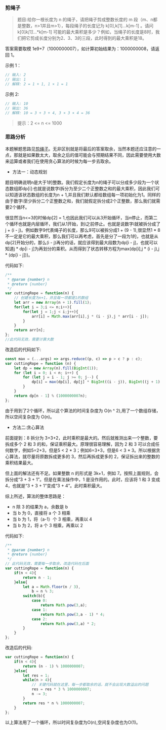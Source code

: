 ### 剪绳子

> 题目:给你一根长度为 n 的绳子，请把绳子剪成整数长度的 m 段（m、n都是整数，n>1并且m>1），每段绳子的长度记为 k[0],k[1]...k[m-1] 。请问 k[0]*k[1]*...*k[m-1] 可能的最大乘积是多少？例如，当绳子的长度是8时，我们把它剪成长度分别为2、3、3的三段，此时得到的最大乘积是18。

答案需要取模 1e9+7（1000000007），如计算初始结果为：1000000008，请返回 1。

示例 1：

```js
// 输入: 2
// 输出: 1
// 解释: 2 = 1 + 1, 1 × 1 = 1
```

示例 2:

```js
// 输入: 10
// 输出: 36
// 解释: 10 = 3 + 3 + 4, 3 × 3 × 4 = 36
```


> 提示：2 <= n <= 1000

### 思路分析

本题解题思路见[剪绳子](/codes/1/cuttingRope.md)。无非区别就是将最后的答案取余，当然本题还应注意的一点，那就是如果数太大，取余之后的值可能会与预期结果不同，因此需要使用大数来运算或者我们在使用贪心算法的时候为每一步去取余。

- 方法一：动态规划

题目明确说明n是大于1的整数。我们假定长度为n的绳子可以分成多少段为一个状态数组即dp[i]:也就是说数字i拆分为至少二个正整数之和的最大乘积，因此我们可以知道该状态数组的长度为n + 1,并且我们默认都给数组每一项初始化为1。同样的由于数字i至少拆分二个正整数之和，我们就假定拆分成2个正整数，那么我们就需要2个循环。

很显然当n<=3的时候dp[2] = 1,也因此我们可以从3开始循环，当n停止，而第二个循环也就是内层循环，我们从1开始，到i之前停止。也就是说数字i就被拆分成了j + (i - j)。例如数字9代表绳子的长度，那么9可以被拆分成1 + (9 - 1),很显然1 * 8不一定是它的最大乘积，那么我们可以再考虑，首先是分了一段为1的，也就是从dp[2]开始分的，那么(i - j)再分的话，就应该得到最大段数为dp[i - j]，也就可以知道j * dp[i - j]为再划分的乘积。从而得到了状态转移方程为max(dp[i],j * (i - j),j * (dp[i - j]))。

代码如下:

```js
/**
 * @param {number} n
 * @return {number}
 */
var cuttingRope = function(n) {
    // 创建长度为n+1，并且每一项都是1的数组
    let arr = new Array(n + 1).fill(1);
    for(let i = 3;i <= n;i++){
        for(let j = 1;j < i;j++){
            arr[i] = Math.max(arr[i],j * (i - j),j * arr[i - j]);
        }
    }
    return arr[n];
};
//此代码无效，需要计算大数
```
改造后的代码如下:

```js
const max = (...args) => args.reduce((p, c) => p > c ? p : c);
var cuttingRope = function (n) {
    let dp = new Array(n).fill(BigInt(1));
    for (let i = 0; i < n; i++) {
        for (let j = i - 1; j >= 0; j--) {
            dp[i] = max(dp[i], dp[j] * BigInt((i - j)), BigInt((j + 1) * (i - j)));
        }
    }
    return dp[n - 1] % (1000000007n);
};
```
由于用到了2个循环，所以这个算法的时间复杂度为 O(n ^ 2),用了一个数组存储，所以空间复杂度为 O(n)。

- 方法二:贪心算法

前面提到：8 拆分为 3+3+2，此时乘积是最大的。然后就推测出来一个整数，要拆成多个 2 和 3 的和，保证乘积最大。原理很容易理解，因为 2 和 3 可以合成任何数字，例如5=2+3，但是5 < 2 * 3；例如6=3+3，但是6 < 3 * 3。所以根据贪心算法，就尽量将原数拆成更多的 3，然后再拆成更多的 2，保证拆出来的整数的乘积结果最大。

但上面的解法还有不足。如果整数 n 的形式是 3k+1，例如 7。按照上面规则，会拆分成“3 + 3 + 1”。但是在乘法操作中，1 是没作用的。此时，应该将 1 和 3 变成 4，也就是“3 + 3 + 1”变成“3 + 4”。此时乘积最大。

综上所述，算法的整体思路是：

* n 除 3 的结果为 a，余数是 b
* 当 b 为 0，直接将 a 个 3 相乘
* 当 b 为 1，将（a-1）个 3 相乘，再乘以 4
* 当 b 为 2，将 a 个 3 相乘，再乘以 2

代码如下:

```js
/**
 * @param {number} n
 * @return {number}
 */
// 此代码无效，需要每一步取余，改造代码在后面
var cuttingRope = function(n) {
    if(n < 4){
        return n - 1;
    }else{
        let a = Math.floor(n / 3),
            b = n % 3;
        switch(b){
            case 0:
                return Math.pow(3,a);
            case 1:
                return Math.pow(3,a - 1) * 4;
            case 2:
                return Math.pow(3,a) * 2;
        }
    }
};
```

改造后的代码:

```js
var cuttingRope = function(n) {
    if(n < 4){
        return (n - 1) % 1000000007;
    }else{
        let res = 1;
        while(n > 4){
            // 关键代码就在这里，每一步都取余的话，就不会出现大数溢出的问题
            res = res * 3 % 1000000007;
            n -= 3;
        }
        return res * n % 1000000007;
    }
};
```

以上算法用了一个循环，所以时间复杂度为O(n),空间复杂度也为O(1)。



